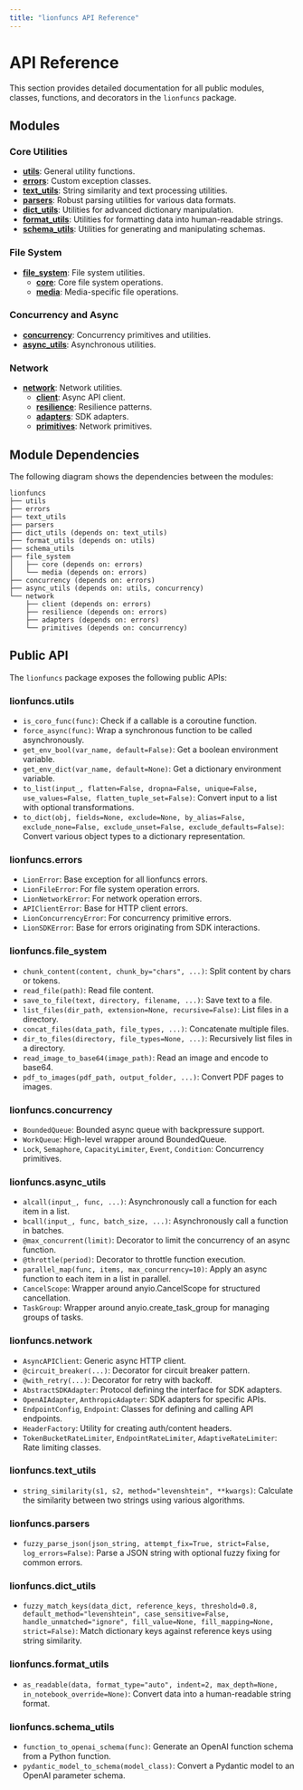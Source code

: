 ```yaml
---
title: "lionfuncs API Reference"
---
```


# API Reference

This section provides detailed documentation for all public modules, classes,
functions, and decorators in the `lionfuncs` package.

## Modules

### Core Utilities

- [**utils**](utils.md): General utility functions.
- [**errors**](errors.md): Custom exception classes.
- [**text_utils**](text_utils.md): String similarity and text processing
  utilities.
- [**parsers**](parsers.md): Robust parsing utilities for various data formats.
- [**dict_utils**](dict_utils.md): Utilities for advanced dictionary
  manipulation.
- [**format_utils**](format_utils.md): Utilities for formatting data into
  human-readable strings.
- [**schema_utils**](schema_utils.md): Utilities for generating and manipulating
  schemas.

### File System

- [**file_system**](file_system/index.md): File system utilities.
  - [**core**](file_system/core.md): Core file system operations.
  - [**media**](file_system/media.md): Media-specific file operations.

### Concurrency and Async

- [**concurrency**](concurrency.md): Concurrency primitives and utilities.
- [**async_utils**](async_utils.md): Asynchronous utilities.

### Network

- [**network**](network/index.md): Network utilities.
  - [**client**](network/client.md): Async API client.
  - [**resilience**](network/resilience.md): Resilience patterns.
  - [**adapters**](network/adapters.md): SDK adapters.
  - [**primitives**](network/primitives.md): Network primitives.

## Module Dependencies

The following diagram shows the dependencies between the modules:

```
lionfuncs
├── utils
├── errors
├── text_utils
├── parsers
├── dict_utils (depends on: text_utils)
├── format_utils (depends on: utils)
├── schema_utils
├── file_system
│   ├── core (depends on: errors)
│   └── media (depends on: errors)
├── concurrency (depends on: errors)
├── async_utils (depends on: utils, concurrency)
└── network
    ├── client (depends on: errors)
    ├── resilience (depends on: errors)
    ├── adapters (depends on: errors)
    └── primitives (depends on: concurrency)
```

## Public API

The `lionfuncs` package exposes the following public APIs:

### lionfuncs.utils

- `is_coro_func(func)`: Check if a callable is a coroutine function.
- `force_async(func)`: Wrap a synchronous function to be called asynchronously.
- `get_env_bool(var_name, default=False)`: Get a boolean environment variable.
- `get_env_dict(var_name, default=None)`: Get a dictionary environment variable.
- `to_list(input_, flatten=False, dropna=False, unique=False, use_values=False, flatten_tuple_set=False)`:
  Convert input to a list with optional transformations.
- `to_dict(obj, fields=None, exclude=None, by_alias=False, exclude_none=False, exclude_unset=False, exclude_defaults=False)`:
  Convert various object types to a dictionary representation.

### lionfuncs.errors

- `LionError`: Base exception for all lionfuncs errors.
- `LionFileError`: For file system operation errors.
- `LionNetworkError`: For network operation errors.
- `APIClientError`: Base for HTTP client errors.
- `LionConcurrencyError`: For concurrency primitive errors.
- `LionSDKError`: Base for errors originating from SDK interactions.

### lionfuncs.file_system

- `chunk_content(content, chunk_by="chars", ...)`: Split content by chars or
  tokens.
- `read_file(path)`: Read file content.
- `save_to_file(text, directory, filename, ...)`: Save text to a file.
- `list_files(dir_path, extension=None, recursive=False)`: List files in a
  directory.
- `concat_files(data_path, file_types, ...)`: Concatenate multiple files.
- `dir_to_files(directory, file_types=None, ...)`: Recursively list files in a
  directory.
- `read_image_to_base64(image_path)`: Read an image and encode to base64.
- `pdf_to_images(pdf_path, output_folder, ...)`: Convert PDF pages to images.

### lionfuncs.concurrency

- `BoundedQueue`: Bounded async queue with backpressure support.
- `WorkQueue`: High-level wrapper around BoundedQueue.
- `Lock`, `Semaphore`, `CapacityLimiter`, `Event`, `Condition`: Concurrency
  primitives.

### lionfuncs.async_utils

- `alcall(input_, func, ...)`: Asynchronously call a function for each item in a
  list.
- `bcall(input_, func, batch_size, ...)`: Asynchronously call a function in
  batches.
- `@max_concurrent(limit)`: Decorator to limit the concurrency of an async
  function.
- `@throttle(period)`: Decorator to throttle function execution.
- `parallel_map(func, items, max_concurrency=10)`: Apply an async function to
  each item in a list in parallel.
- `CancelScope`: Wrapper around anyio.CancelScope for structured cancellation.
- `TaskGroup`: Wrapper around anyio.create_task_group for managing groups of
  tasks.

### lionfuncs.network

- `AsyncAPIClient`: Generic async HTTP client.
- `@circuit_breaker(...)`: Decorator for circuit breaker pattern.
- `@with_retry(...)`: Decorator for retry with backoff.
- `AbstractSDKAdapter`: Protocol defining the interface for SDK adapters.
- `OpenAIAdapter`, `AnthropicAdapter`: SDK adapters for specific APIs.
- `EndpointConfig`, `Endpoint`: Classes for defining and calling API endpoints.
- `HeaderFactory`: Utility for creating auth/content headers.
- `TokenBucketRateLimiter`, `EndpointRateLimiter`, `AdaptiveRateLimiter`: Rate
  limiting classes.

### lionfuncs.text_utils

- `string_similarity(s1, s2, method="levenshtein", **kwargs)`: Calculate the
  similarity between two strings using various algorithms.

### lionfuncs.parsers

- `fuzzy_parse_json(json_string, attempt_fix=True, strict=False, log_errors=False)`:
  Parse a JSON string with optional fuzzy fixing for common errors.

### lionfuncs.dict_utils

- `fuzzy_match_keys(data_dict, reference_keys, threshold=0.8, default_method="levenshtein", case_sensitive=False, handle_unmatched="ignore", fill_value=None, fill_mapping=None, strict=False)`:
  Match dictionary keys against reference keys using string similarity.

### lionfuncs.format_utils

- `as_readable(data, format_type="auto", indent=2, max_depth=None, in_notebook_override=None)`:
  Convert data into a human-readable string format.

### lionfuncs.schema_utils

- `function_to_openai_schema(func)`: Generate an OpenAI function schema from a
  Python function.
- `pydantic_model_to_schema(model_class)`: Convert a Pydantic model to an OpenAI
  parameter schema.
